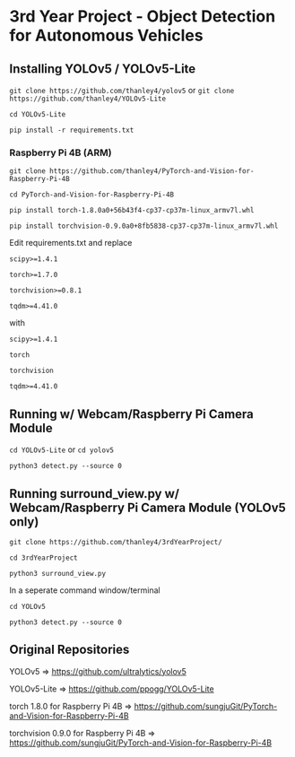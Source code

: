 # 3rd Year Project - Object Detection for Autonomous Vehicles

## Installing YOLOv5 / YOLOv5-Lite

`git clone https://github.com/thanley4/yolov5`
or
`git clone https://github.com/thanley4/YOLOv5-Lite`

`cd YOLOv5-Lite`

`pip install -r requirements.txt`

### Raspberry Pi 4B (ARM)

`git clone https://github.com/thanley4/PyTorch-and-Vision-for-Raspberry-Pi-4B`

`cd PyTorch-and-Vision-for-Raspberry-Pi-4B`

`pip install torch-1.8.0a0+56b43f4-cp37-cp37m-linux_armv7l.whl`

`pip install torchvision-0.9.0a0+8fb5838-cp37-cp37m-linux_armv7l.whl`

Edit requirements.txt and replace 

```
scipy>=1.4.1

torch>=1.7.0

torchvision>=0.8.1

tqdm>=4.41.0
```

with 

```
scipy>=1.4.1

torch

torchvision

tqdm>=4.41.0
```

## Running w/ Webcam/Raspberry Pi Camera Module

`cd YOLOv5-Lite`
or
`cd yolov5`

`python3 detect.py --source 0`


## Running surround_view.py w/ Webcam/Raspberry Pi Camera Module (YOLOv5 only)

`git clone https://github.com/thanley4/3rdYearProject/`

`cd 3rdYearProject`

`python3 surround_view.py`

In a seperate command window/terminal

`cd YOLOv5`

`python3 detect.py --source 0`


## Original Repositories

YOLOv5 => https://github.com/ultralytics/yolov5

YOLOv5-Lite => https://github.com/ppogg/YOLOv5-Lite

torch 1.8.0 for Raspberry Pi 4B => https://github.com/sungjuGit/PyTorch-and-Vision-for-Raspberry-Pi-4B

torchvision 0.9.0 for Raspberry Pi 4B => https://github.com/sungjuGit/PyTorch-and-Vision-for-Raspberry-Pi-4B

